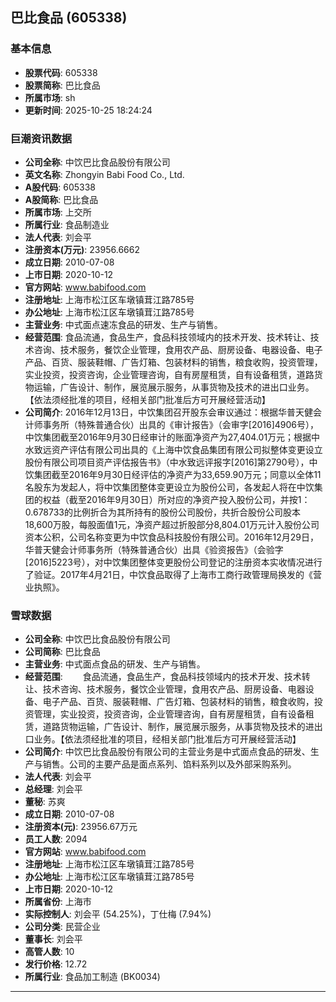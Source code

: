 ## 巴比食品 (605338)

### 基本信息

- **股票代码**: 605338
- **股票简称**: 巴比食品
- **所属市场**: sh
- **更新时间**: 2025-10-25 18:24:24

### 巨潮资讯数据

- **公司全称**: 中饮巴比食品股份有限公司
- **英文名称**: Zhongyin Babi Food Co., Ltd.
- **A股代码**: 605338
- **A股简称**: 巴比食品
- **所属市场**: 上交所
- **所属行业**: 食品制造业
- **法人代表**: 刘会平
- **注册资本(万元)**: 23956.6662
- **成立日期**: 2010-07-08
- **上市日期**: 2020-10-12
- **官方网站**: www.babifood.com
- **注册地址**: 上海市松江区车墩镇茸江路785号
- **办公地址**: 上海市松江区车墩镇茸江路785号
- **主营业务**: 中式面点速冻食品的研发、生产与销售。
- **经营范围**: 食品流通，食品生产，食品科技领域内的技术开发、技术转让、技术咨询、技术服务，餐饮企业管理，食用农产品、厨房设备、电器设备、电子产品、百货、服装鞋帽、广告灯箱、包装材料的销售，粮食收购，投资管理，实业投资，投资咨询，企业管理咨询，自有房屋租赁，自有设备租赁，道路货物运输，广告设计、制作，展览展示服务，从事货物及技术的进出口业务。【依法须经批准的项目，经相关部门批准后方可开展经营活动】
- **公司简介**: 2016年12月13日，中饮集团召开股东会审议通过：根据华普天健会计师事务所（特殊普通合伙）出具的《审计报告》（会审字[2016]4906号），中饮集团截至2016年9月30日经审计的账面净资产为27,404.01万元；根据中水致远资产评估有限公司出具的《上海中饮食品集团有限公司拟整体变更设立股份有限公司项目资产评估报告书》（中水致远评报字[2016]第2790号），中饮集团截至2016年9月30日经评估的净资产为33,659.90万元；同意以全体11名股东为发起人，将中饮集团整体变更设立为股份公司，各发起人将在中饮集团的权益（截至2016年9月30日）所对应的净资产投入股份公司，并按1：0.678733的比例折合为其所持有的股份公司股份，共折合股份公司股本18,600万股，每股面值1元，净资产超过折股部分8,804.01万元计入股份公司资本公积，公司名称变更为中饮食品科技股份有限公司。2016年12月29日，华普天健会计师事务所（特殊普通合伙）出具《验资报告》（会验字[2016]5223号），对中饮集团整体变更股份公司登记的注册资本实收情况进行了验证。2017年4月21日，中饮食品取得了上海市工商行政管理局换发的《营业执照》。

### 雪球数据

- **公司全称**: 中饮巴比食品股份有限公司
- **公司简称**: 巴比食品
- **主营业务**: 中式面点食品的研发、生产与销售。
- **经营范围**: 　　食品流通，食品生产，食品科技领域内的技术开发、技术转让、技术咨询、技术服务，餐饮企业管理，食用农产品、厨房设备、电器设备、电子产品、百货、服装鞋帽、广告灯箱、包装材料的销售，粮食收购，投资管理，实业投资，投资咨询，企业管理咨询，自有房屋租赁，自有设备租赁，道路货物运输，广告设计、制作，展览展示服务，从事货物及技术的进出口业务。【依法须经批准的项目，经相关部门批准后方可开展经营活动】
- **公司简介**: 中饮巴比食品股份有限公司的主营业务是中式面点食品的研发、生产与销售。公司的主要产品是面点系列、馅料系列以及外部采购系列。
- **法人代表**: 刘会平
- **总经理**: 刘会平
- **董秘**: 苏爽
- **成立日期**: 2010-07-08
- **注册资本(元)**: 23956.67万元
- **员工人数**: 2094
- **官方网站**: www.babifood.com
- **注册地址**: 上海市松江区车墩镇茸江路785号
- **办公地址**: 上海市松江区车墩镇茸江路785号
- **上市日期**: 2020-10-12
- **所属省份**: 上海市
- **实际控制人**: 刘会平 (54.25%)，丁仕梅 (7.94%)
- **公司分类**: 民营企业
- **董事长**: 刘会平
- **高管人数**: 10
- **发行价格**: 12.72
- **所属行业**: 食品加工制造 (BK0034)

---